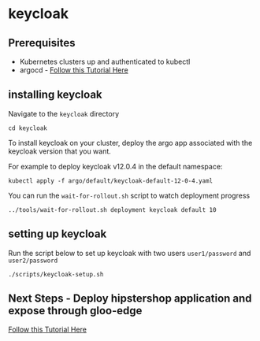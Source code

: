 # keycloak

## Prerequisites
- Kubernetes clusters up and authenticated to kubectl
- argocd - [Follow this Tutorial Here](https://github.com/solo-io/gitops-library/tree/main/argocd)

## installing keycloak
Navigate to the `keycloak` directory
```
cd keycloak
```

To install keycloak on your cluster, deploy the argo app associated with the keycloak version that you want. 

For example to deploy keycloak v12.0.4 in the default namespace:
```
kubectl apply -f argo/default/keycloak-default-12-0-4.yaml
```

You can run the `wait-for-rollout.sh` script to watch deployment progress
```
../tools/wait-for-rollout.sh deployment keycloak default 10
```

## setting up keycloak
Run the script below to set up keycloak with two users `user1/password` and `user2/password`
```
./scripts/keycloak-setup.sh
```

## Next Steps - Deploy hipstershop application and expose through gloo-edge
[Follow this Tutorial Here](https://github.com/solo-io/gitops-library/tree/main/hipstershop)